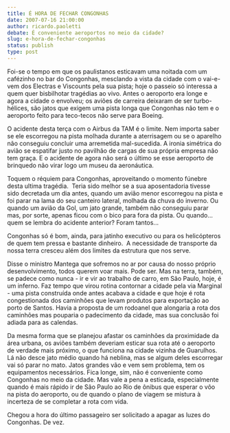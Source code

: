 ```yaml
---
title: É HORA DE FECHAR CONGONHAS
date: 2007-07-16 21:00:00
author: ricardo.paoletti
debate: É conveniente aeroportos no meio da cidade?
slug: e-hora-de-fechar-congonhas
status: publish 
type: post
---
```


Foi-se o tempo em que os paulistanos esticavam uma noitada com um cafézinho no bar do Congonhas, mesclando a vista da cidade com o vai-e-vem dos Electras e Viscounts pela sua pista; hoje o passeio só interessa a quem quer bisbilhotar tragédias ao vivo. Antes o aeroporto era longe e agora a cidade o envolveu; os aviões de carreira deixaram de ser turbo-hélices, são jatos que exigem uma pista longa que Congonhas não tem e o aeroporto feito para teco-tecos não serve para Boeing.  
  
O acidente desta terça com o Airbus da TAM é o limite. Nem importa saber se ele escorregou na pista molhada durante a aterrisagem ou se o aparelho não conseguiu concluir uma arremetida mal-sucedida. A ironia simétrica do avião se espatifar justo no pavilhão de cargas de sua própria empresa não tem graça. E o acidente de agora não será o último se esse aeroporto de brinquedo não virar logo um museu da aeronáutica.  
  
Toquem o réquiem para Congonhas, aproveitando o momento fúnebre desta ultima tragédia.  Teria sido melhor se a sua aposentadoria tivesse sido decretada um dia antes, quando um avião menor escorregou na pista e foi parar na lama do seu canteiro lateral, molhada da chuva do inverno. Ou quando um avião da Gol, um jato grande, também não conseguiu parar mas, por sorte, apenas ficou com o bico para fora da pista. Ou quando... quem se lembra do acidente anterior? Foram tantos...  
  
Congonhas só é bom, ainda, para jatinho executivo ou para os helicópteros de quem tem pressa e bastante dinheiro.  A necessidade de transporte da nossa terra cresceu além dos limites da estrutura que nos serve.   
  
Disse o ministro Mantega que sofremos no ar por causa do nosso próprio desenvolvimento, todos querem voar mais. Pode ser. Mas na terra, também, se padece como nunca - ir e vir ao trabalho de carro, em São Paulo, hoje, é um inferno. Faz tempo que virou rotina contornar a cidade pela via Marginal - uma pista construída onde antes acabava a cidade e que hoje é rota congestionada dos caminhões que levam produtos para exportação ao porto de Santos. Havia a proposta de um rodoanel que alongaria a rota dos caminhões mas pouparia o padecimento da cidade, mas sua conclusão foi adiada para as calendas.  
  
Da mesma forma que se planejou afastar os caminhões da proximidade da área urbana, os aviões também deveriam esticar sua rota até o aeroporto de verdade mais próximo, o que funciona na cidade vizinha de Guarulhos. Lá não desce jato médio quando há neblina, mas se algum deles escorregar vai só parar no mato. Jatos grandes vão e vem sem problema, tem os equipamentos necessários. Fica longe, sim, não é conveniente como Congonhas no meio da cidade. Mas vale a pena a esticada, especialmente quando é mais rápido ir de São Paulo ao Rio de ônibus que esperar o vôo na pista do aeroporto, ou de quando o plano de viagem se mistura à incerteza de se completar a rota com vida.  
  
Chegou a hora do último passageiro ser solicitado a apagar as luzes do Congonhas. De vez.
